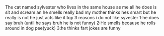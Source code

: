 The cat named sylvester who lives in the same house as me all he does is sit and scream an he smells really bad my mother thinks hes smart but he really is not he just acts like it.top 3 reasons i do not like syvester 
1:he does say bruh (until he says bruh he is not funny)
2:He smells because he rolls around in dog pee(yuck)
3:he  thinks fart jokes are funny 
